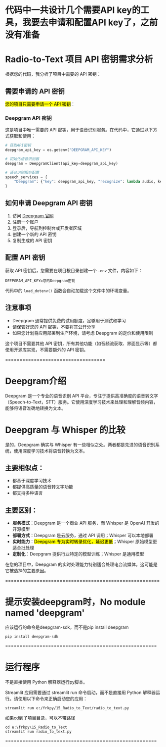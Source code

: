 # 代码中一共设计几个需要API key的工具，我要去申请和配置API key了，之前没有准备

# Radio-to-Text 项目 API 密钥需求分析

根据您的代码，我分析了项目中需要的 API 密钥：

## 需要申请的 API 密钥

<mark>您的项目只需要申请一个 API 密钥</mark>：

### Deepgram API 密钥

这是项目中唯一需要的 API 密钥，用于语音识别服务。在代码中，它通过以下方式获取和使用：

```python
# 获取API密钥
deepgram_api_key = os.getenv("DEEPGRAM_API_KEY")

# 初始化语音识别器
deepgram = DeepgramClient(api_key=deepgram_api_key)

# 语音识别服务配置
speech_services = {
    "Deepgram": {"key": deepgram_api_key, "recognize": lambda audio, key: deepgram_transcribe(audio, key)}
}
```

## 如何申请 Deepgram API 密钥

1. 访问 [Deepgram 官网](https://deepgram.com/)
2. 注册一个账户
3. 登录后，导航到控制台或开发者区域
4. 创建一个新的 API 密钥
5. 复制生成的 API 密钥

## 配置 API 密钥

获取 API 密钥后，您需要在项目根目录创建一个 `.env` 文件，内容如下：

```
DEEPGRAM_API_KEY=您的Deepgram密钥
```

代码中的 `load_dotenv()` 函数会自动加载这个文件中的环境变量。

## 注意事项

- Deepgram 通常提供免费的试用额度，足够用于测试和学习
- 请保管好您的 API 密钥，不要将其公开分享
- 如果您计划将应用部署到生产环境，请考虑 Deepgram 的定价和使用限制

这个项目不需要其他 API 密钥，所有其他功能（如音频流获取、界面显示等）都使用开源库实现，不需要额外的 API 密钥。

===================================

# Deepgram介绍

Deepgram 是一个专业的语音识别 API 平台，专注于提供高准确度的语音转文字（Speech-to-Text，STT）服务。它使用深度学习技术来处理和理解音频内容，能够将语音准确地转换为文本。

# Deepgram 与 Whisper 的比较

是的，Deepgram 确实与 Whisper 有一些相似之处。两者都是先进的语音识别系统，使用深度学习技术将语音转换为文本。

## 主要相似点：

- 都基于深度学习技术
- 都提供高质量的语音转文字功能
- 都支持多种语言

## 主要区别：

- **服务模式**：Deepgram 是一个商业 API 服务，而 Whisper 是 OpenAI 开发的开源模型
- **部署方式**：Deepgram 是云服务，通过 API 调用；Whisper 可以本地部署
- **实时能力**：<mark>Deepgram 专为实时转录优化，延迟更低</mark>；Whisper 原始模型更适合批处理
- **定制化**：Deepgram 提供行业特定的模型训练；Whisper 是通用模型

在您的项目中，Deepgram 的实时处理能力特别适合处理电台流媒体，这可能是它被选择的主要原因。

======================================================

# 提示安装deepgram时，No module named 'deepgram'

应该运行的命令是deepgram-sdk，而不是pip install deepgram

```
pip install deepgram-sdk
```

=====================================================

# 运行程序

不是直接使用 Python 解释器运行py脚本。

Streamlit 应用需要通过 streamlit run 命令启动，而不是直接用 Python 解释器运行。请使用以下命令来正确启动您的应用：

```
streamlit run e:/frkpy/15_Radio_to_Text/radio_to_text.py
```

如果cd到了项目目录，可以不带路径

```
cd e:\frkpy\15_Radio_to_Text
streamlit run radio_to_text.py
```

=====================================================
